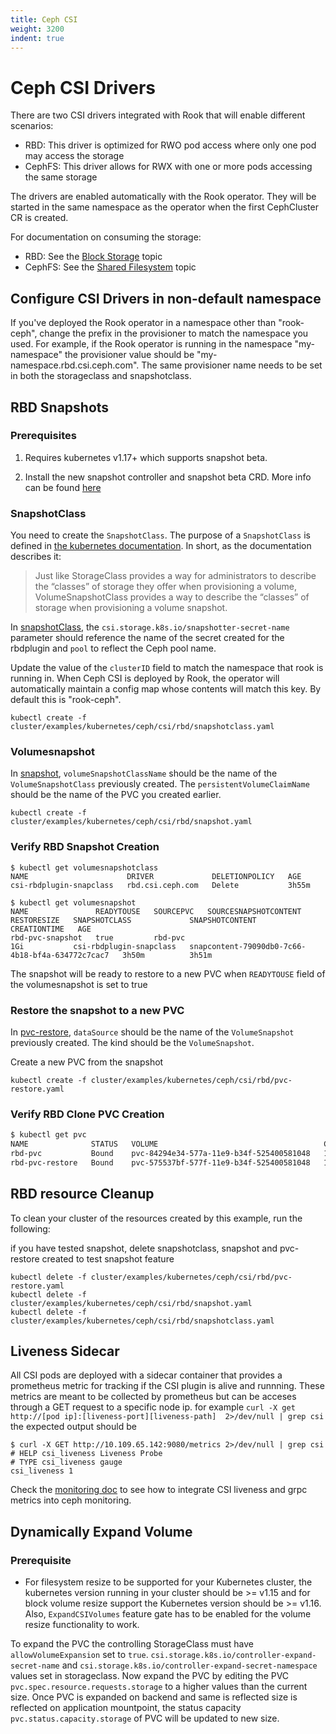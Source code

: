 ```yaml
---
title: Ceph CSI
weight: 3200
indent: true
---
```


# Ceph CSI Drivers

There are two CSI drivers integrated with Rook that will enable different scenarios:

* RBD: This driver is optimized for RWO pod access where only one pod may access the storage
* CephFS: This driver allows for RWX with one or more pods accessing the same storage

The drivers are enabled automatically with the Rook operator. They will be started
in the same namespace as the operator when the first CephCluster CR is created.

For documentation on consuming the storage:

* RBD: See the [Block Storage](ceph-block.md) topic
* CephFS: See the [Shared Filesystem](ceph-filesystem.md) topic

## Configure CSI Drivers in non-default namespace

If you've deployed the Rook operator in a namespace other than "rook-ceph",
change the prefix in the provisioner to match the namespace you used. For
example, if the Rook operator is running in the namespace "my-namespace" the
provisioner value should be "my-namespace.rbd.csi.ceph.com". The same provisioner
name needs to be set in both the storageclass and snapshotclass.

## RBD Snapshots

### Prerequisites

1. Requires kubernetes v1.17+ which supports snapshot beta.

2. Install the new snapshot controller and snapshot beta CRD. More info can be found
[here](https://github.com/kubernetes-csi/external-snapshotter/tree/master#usage)

### SnapshotClass

You need to create the `SnapshotClass`. The purpose of a `SnapshotClass` is
defined in [the kubernetes
documentation](https://kubernetes.io/docs/concepts/storage/volume-snapshot-classes/).
In short, as the documentation describes it:

> Just like StorageClass provides a way for administrators to describe the
> “classes” of storage they offer when provisioning a volume,
> VolumeSnapshotClass provides a way to describe the “classes” of storage when
> provisioning a volume snapshot.

In [snapshotClass](/cluster/examples/kubernetes/ceph/csi/rbd/snapshotclass.yaml),
the `csi.storage.k8s.io/snapshotter-secret-name` parameter should reference the
name of the secret created for the rbdplugin and `pool` to reflect the Ceph pool name.

Update the value of the `clusterID` field to match the namespace that rook is
running in. When Ceph CSI is deployed by Rook, the operator will automatically
maintain a config map whose contents will match this key. By default this is
"rook-ceph".

```console
kubectl create -f cluster/examples/kubernetes/ceph/csi/rbd/snapshotclass.yaml
```

### Volumesnapshot

In [snapshot](/cluster/examples/kubernetes/ceph/csi/rbd/snapshot.yaml),
`volumeSnapshotClassName` should be the name of the `VolumeSnapshotClass`
previously created. The `persistentVolumeClaimName` should be the name of the
PVC you created earlier.

```console
kubectl create -f cluster/examples/kubernetes/ceph/csi/rbd/snapshot.yaml
```

### Verify RBD Snapshot Creation

```console
$ kubectl get volumesnapshotclass
NAME                      DRIVER             DELETIONPOLICY   AGE
csi-rbdplugin-snapclass   rbd.csi.ceph.com   Delete           3h55m

$ kubectl get volumesnapshot
NAME               READYTOUSE   SOURCEPVC   SOURCESNAPSHOTCONTENT   RESTORESIZE   SNAPSHOTCLASS             SNAPSHOTCONTENT                                    CREATIONTIME   AGE
rbd-pvc-snapshot   true         rbd-pvc                             1Gi           csi-rbdplugin-snapclass   snapcontent-79090db0-7c66-4b18-bf4a-634772c7cac7   3h50m          3h51m
```

The snapshot will be ready to restore to a new PVC when `READYTOUSE` field of the
volumesnapshot is set to true

### Restore the snapshot to a new PVC

In
[pvc-restore](/cluster/examples/kubernetes/ceph/csi/rbd/pvc-restore.yaml),
`dataSource` should be the name of the `VolumeSnapshot` previously
created. The kind should be the `VolumeSnapshot`.

Create a new PVC from the snapshot

```console
kubectl create -f cluster/examples/kubernetes/ceph/csi/rbd/pvc-restore.yaml
```

### Verify RBD Clone PVC Creation

```bash
$ kubectl get pvc
NAME              STATUS   VOLUME                                     CAPACITY   ACCESS MODES   STORAGECLASS   AGE
rbd-pvc           Bound    pvc-84294e34-577a-11e9-b34f-525400581048   1Gi        RWO            csi-rbd        34m
rbd-pvc-restore   Bound    pvc-575537bf-577f-11e9-b34f-525400581048   1Gi        RWO            csi-rbd        8s
```

## RBD resource Cleanup

To clean your cluster of the resources created by this example, run the following:

if you have tested snapshot, delete snapshotclass, snapshot and pvc-restore
created to test snapshot feature

```console
kubectl delete -f cluster/examples/kubernetes/ceph/csi/rbd/pvc-restore.yaml
kubectl delete -f cluster/examples/kubernetes/ceph/csi/rbd/snapshot.yaml
kubectl delete -f cluster/examples/kubernetes/ceph/csi/rbd/snapshotclass.yaml
```

## Liveness Sidecar

All CSI pods are deployed with a sidecar container that provides a prometheus metric for tracking if the CSI plugin is alive and runnning.
These metrics are meant to be collected by prometheus but can be acceses through a GET request to a specific node ip.
for example `curl -X get http://[pod ip]:[liveness-port][liveness-path]  2>/dev/null | grep csi`
the expected output should be

```console
$ curl -X GET http://10.109.65.142:9080/metrics 2>/dev/null | grep csi
# HELP csi_liveness Liveness Probe
# TYPE csi_liveness gauge
csi_liveness 1
```

Check the [monitoring doc](ceph-monitoring.md) to see how to integrate CSI
liveness and grpc metrics into ceph monitoring.

## Dynamically Expand Volume

### Prerequisite

* For filesystem resize to be supported for your Kubernetes cluster, the
  kubernetes version running in your cluster should be >= v1.15 and for block
  volume resize support the Kubernetes version should be >= v1.16. Also,
  `ExpandCSIVolumes` feature gate has to be enabled for the volume resize
  functionality to work.

To expand the PVC the controlling StorageClass must have `allowVolumeExpansion`
set to `true`. `csi.storage.k8s.io/controller-expand-secret-name` and
`csi.storage.k8s.io/controller-expand-secret-namespace` values set in
storageclass. Now expand the PVC by editing the PVC
`pvc.spec.resource.requests.storage` to a higher values than the current size.
Once PVC is expanded on backend and same is reflected size is reflected on
application mountpoint, the status capacity `pvc.status.capacity.storage` of
PVC will be updated to new size.
